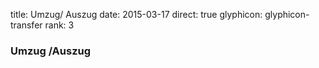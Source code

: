 title: Umzug/ Auszug 
date: 2015-03-17
direct: true
glyphicon: glyphicon-transfer
rank: 3

### Umzug /Auszug
